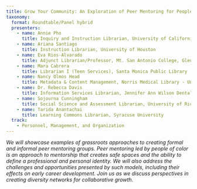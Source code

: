 ```yaml
---
title: Grow Your Community: An Exploration of Peer Mentoring for People of Color
taxonomy:
  format: Roundtable/Panel hybrid
  presenters:
    - name: Annie Pho
      title: Inquiry and Instruction Librarian, University of California - Los Angeles
    - name: Ariana Santiago
      title: Instruction Librarian, University of Houston
    - name: Eva Rios-Alvarado
      title: Adjunct Librarian/Professor, Mt. San Antonio College, Glendale Community College & East Los Angeles College
    - name: Mara Cabrera
      title: Librarian I (Teen Services), Santa Monica Public Library
    - name: Nancy Olmos Head
      title: Metadata & Content Management, Norris Medical Library - University of Southern California
    - name: Dr. Rebecca Davis
      title: Information Services Librarian, Jennifer Ann Wilson Dental Library - University of Southern California
    - name: Sojourna Cunningham
      title: Social Science and Assessment Librarian, University of Richmond
    - name: Tarida Anantachai
      title: Learning Commons Librarian, Syracuse University
  track:
    - Personnel, Management, and Organization
---
```

_We will showcase examples of grassroots approaches to creating formal and informal peer mentoring groups. Peer mentoring led by people of color is an approach to mentorship that creates safe spaces and the ability to define a professional and personal identity. We will also address the challenges and opportunities presented by such models, including their effects on early career development. Join us as we discuss perspectives in creating diversity networks for collaborative growth._
